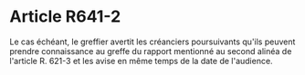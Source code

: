 # Article R641-2

Le cas échéant, le greffier avertit les créanciers poursuivants qu'ils peuvent prendre connaissance au greffe du rapport mentionné au second alinéa de l'article R. 621-3 et les avise en même temps de la date de l'audience.
